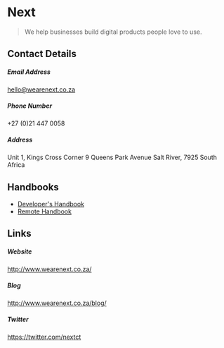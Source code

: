 # Next

> We help businesses build digital products people love to use.

## Contact Details

##### Email Address

hello@wearenext.co.za

##### Phone Number

+27 (0)21 447 0058

##### Address

Unit 1, Kings Cross Corner 9 Queens Park Avenue Salt River, 7925 South Africa

## Handbooks

- [Developer's Handbook](developers-handbook.md)
- [Remote Handbook](remote-handbook.md)

## Links

##### Website

http://www.wearenext.co.za/

##### Blog

http://www.wearenext.co.za/blog/

##### Twitter

https://twitter.com/nextct
